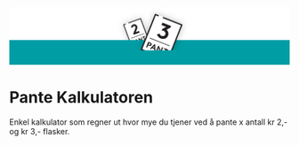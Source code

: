 
<img alt="PanteKalkulatoren" src="https://github.com/junus-sefa/Pante-Kalkulatoren/blob/main/images/banner.png?raw=true" />

# Pante Kalkulatoren
Enkel kalkulator som regner ut hvor mye du tjener ved å pante x antall kr 2,- og kr 3,- flasker.
